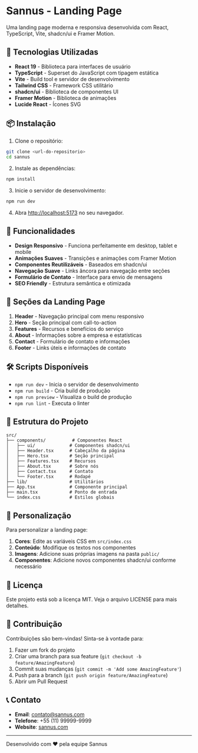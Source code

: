 # Sannus - Landing Page

Uma landing page moderna e responsiva desenvolvida com React, TypeScript, Vite, shadcn/ui e Framer Motion.

## 🚀 Tecnologias Utilizadas

- **React 19** - Biblioteca para interfaces de usuário
- **TypeScript** - Superset do JavaScript com tipagem estática
- **Vite** - Build tool e servidor de desenvolvimento
- **Tailwind CSS** - Framework CSS utilitário
- **shadcn/ui** - Biblioteca de componentes UI
- **Framer Motion** - Biblioteca de animações
- **Lucide React** - Ícones SVG

## 📦 Instalação

1. Clone o repositório:
```bash
git clone <url-do-repositorio>
cd sannus
```

2. Instale as dependências:
```bash
npm install
```

3. Inicie o servidor de desenvolvimento:
```bash
npm run dev
```

4. Abra [http://localhost:5173](http://localhost:5173) no seu navegador.

## 🎨 Funcionalidades

- **Design Responsivo** - Funciona perfeitamente em desktop, tablet e mobile
- **Animações Suaves** - Transições e animações com Framer Motion
- **Componentes Reutilizáveis** - Baseados em shadcn/ui
- **Navegação Suave** - Links âncora para navegação entre seções
- **Formulário de Contato** - Interface para envio de mensagens
- **SEO Friendly** - Estrutura semântica e otimizada

## 📱 Seções da Landing Page

1. **Header** - Navegação principal com menu responsivo
2. **Hero** - Seção principal com call-to-action
3. **Features** - Recursos e benefícios do serviço
4. **About** - Informações sobre a empresa e estatísticas
5. **Contact** - Formulário de contato e informações
6. **Footer** - Links úteis e informações de contato

## 🛠️ Scripts Disponíveis

- `npm run dev` - Inicia o servidor de desenvolvimento
- `npm run build` - Cria build de produção
- `npm run preview` - Visualiza o build de produção
- `npm run lint` - Executa o linter

## 📁 Estrutura do Projeto

```
src/
├── components/          # Componentes React
│   ├── ui/             # Componentes shadcn/ui
│   ├── Header.tsx      # Cabeçalho da página
│   ├── Hero.tsx        # Seção principal
│   ├── Features.tsx    # Recursos
│   ├── About.tsx       # Sobre nós
│   ├── Contact.tsx     # Contato
│   └── Footer.tsx      # Rodapé
├── lib/                # Utilitários
├── App.tsx             # Componente principal
├── main.tsx            # Ponto de entrada
└── index.css           # Estilos globais
```

## 🎯 Personalização

Para personalizar a landing page:

1. **Cores**: Edite as variáveis CSS em `src/index.css`
2. **Conteúdo**: Modifique os textos nos componentes
3. **Imagens**: Adicione suas próprias imagens na pasta `public/`
4. **Componentes**: Adicione novos componentes shadcn/ui conforme necessário

## 📄 Licença

Este projeto está sob a licença MIT. Veja o arquivo LICENSE para mais detalhes.

## 🤝 Contribuição

Contribuições são bem-vindas! Sinta-se à vontade para:

1. Fazer um fork do projeto
2. Criar uma branch para sua feature (`git checkout -b feature/AmazingFeature`)
3. Commit suas mudanças (`git commit -m 'Add some AmazingFeature'`)
4. Push para a branch (`git push origin feature/AmazingFeature`)
5. Abrir um Pull Request

## 📞 Contato

- **Email**: contato@sannus.com
- **Telefone**: +55 (11) 99999-9999
- **Website**: [sannus.com](https://sannus.com)

---

Desenvolvido com ❤️ pela equipe Sannus